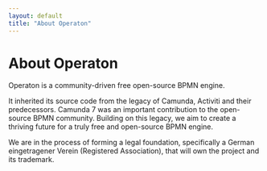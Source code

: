 ```yaml
---
layout: default
title: "About Operaton"
---
```



# About Operaton

Operaton is a community-driven free open-source BPMN engine.

It inherited its source code from the legacy of Camunda, Activiti and their predecessors. 
Camunda 7 was an important contribution to the open-source BPMN community. 
Building on this legacy, we aim to create a thriving future for a truly free and open-source BPMN engine.

We are in the process of forming a legal foundation, specifically a German eingetragener Verein (Registered Association), that will own the project and its trademark.
